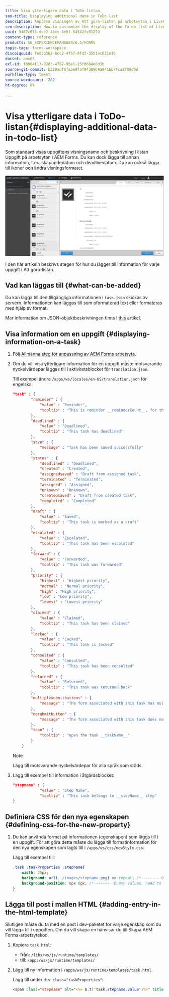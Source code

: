 ```yaml
---
title: Visa ytterligare data i ToDo-listan
seo-title: Displaying additional data in ToDo list
description: Anpassa visningen av Att göra-listan på arbetsytan i LiveCycle AEM Forms så att du kan visa mer information än standardinställningen.
seo-description: How-to customize the display of the To-do list of LiveCycle AEM Forms workspace to show more information besides the default.
uuid: 9467c655-dce2-43ce-8e8f-54542fe81279
content-type: reference
products: SG_EXPERIENCEMANAGER/6.5/FORMS
topic-tags: forms-workspace
discoiquuid: fed3b562-bcc2-4fb7-8fd2-35b1ac621e16
docset: aem65
exl-id: f8b84f13-02d3-4787-95e1-25fd684e6d3b
source-git-commit: b220adf6fa3e9faf94389b9a9416b7fca2f89d9d
workflow-type: tm+mt
source-wordcount: '282'
ht-degree: 0%

---
```


# Visa ytterligare data i ToDo-listan{#displaying-additional-data-in-todo-list}

Som standard visas uppgiftens visningsnamn och beskrivning i listan Uppgift på arbetsytan i AEM Forms. Du kan dock lägga till annan information, t.ex. skapandedatum och deadlinedatum. Du kan också lägga till ikoner och ändra visningsformatet.

![En titt på fliken Uppgift på arbetsyta i HTML som visar standardkonfigurationen](assets/html-todo-list.png)

I den här artikeln beskrivs stegen för hur du lägger till information för varje uppgift i Att göra-listan.

## Vad kan läggas till {#what-can-be-added}

Du kan lägga till den tillgängliga informationen i `task.json` skickas av servern. Informationen kan läggas till som oformaterad text eller formateras med hjälp av format.

Mer information om JSON-objektbeskrivningen finns i [this](/help/forms/using/html-workspace-json-object-description.md) artikel.

## Visa information om en uppgift {#displaying-information-on-a-task}

1. Följ [Allmänna steg för anpassning av AEM Forms arbetsyta](../../forms/using/generic-steps-html-workspace-customization.md).
1. Om du vill visa ytterligare information för en uppgift måste motsvarande nyckelvärdepar läggas till i aktivitetsblocket för `translation.json`.

   Till exempel ändra `/apps/ws/locales/en-US/translation.json` för engelska:

   ```json
   "task" : {
           "reminder" : {
               "value" : "Reminder",
               "tooltip" : "This is reminder __reminderCount__, for this task."
           },
           "deadlined" : {
               "value" : "Deadlined",
               "tooltip" : "This task has deadlined"
           },
           "save" : {
               "message" : "Task has been saved successfully"
           },
           "status" : {
               "deadlined" : "Deadlined",
               "created" : "Created",
               "assignedsaved" : "Draft from assigned task",
               "terminated" : "Terminated",
               "assigned" : "Assigned",
               "unknown" : "Unknown",
               "createdsaved" : "Draft from created task",
               "completed" : "Completed"
           },
           "draft" : {
               "value" : "Saved",
               "tooltip" : "This task is marked as a draft"
           },
           "escalated" : {
               "value" : "Escalated",
               "tooltip" : "This task has been escalated"
           },
           "forward" : {
               "value" : "Forwarded",
               "tooltip" : "This task was forwarded"
           },
           "priority" : {
               "highest" : "Highest priority",
               "normal" : "Normal priority",
               "high" : "High priority",
               "low" : "Low priority",
               "lowest" : "Lowest priority"
           },
           "claimed" : {
               "value" : "Claimed",
               "tooltip" : "This task has been claimed"
           },
           "locked" : {
               "value" : "Locked",
               "tooltip" : "This task is locked"
           },
           "consulted" : {
               "value" : "Consulted",
               "tooltip" : "This task has been consulted"
           },
           "returned" : {
               "value" : "Returned",
               "tooltip" : "This task was returned back"
           },
           "multiplesubmitbuttons" : {
               "message" : "The form associated with this task has multiple submit buttons so the Workspace Complete button will be disabled. Click the appropriate button on the form to submit it."
           },
           "nosubmitbutton" : {
               "message" : "The form associated with this task does not appear to have submit buttons. You may need to upgrade your Adobe Reader version to 9.1 or greater and enable the Reader Submit option in your process."
           },
           "icon" : {
               "tooltip" : "open the task __taskName__"
           }
       }
   ```

   >[!NOTE]
   >
   >Lägg till motsvarande nyckelvärdepar för alla språk som stöds.

1. Lägg till exempel till information i åtgärdsblocket:

   ```json
   "stepname" : {
               "value" : "Step Name",
               "tooltip" : "This task belongs to __stepName__ step"
   }
   ```

## Definiera CSS för den nya egenskapen {#defining-css-for-the-new-property}

1. Du kan använda format på informationen (egenskapen) som läggs till i en uppgift. För att göra detta måste du lägga till formatinformation för den nya egenskapen som lagts till i `/apps/ws/css/newStyle.css`.

   Lägg till exempel till:

   ```css
   .task .taskProperties .stepname{
       width: 25px;
       background: url(../images/stepname.png) no-repeat; /*-------- Or just reuse background image / image-sprite defined .task .taskProperties span of style.css---------------------*/
       background-position: 0px 0px; /*-------- Dummy values, need to be configured as per user background image / image-sprite ---------------------*/
   }
   ```

## Lägga till post i mallen HTML {#adding-entry-in-the-html-template}

Slutligen måste du ta med en post i dev-paketet för varje egenskap som du vill lägga till i uppgiften. Om du vill skapa en hänvisar du till Skapa AEM Forms-arbetsytekod.

1. Kopiera `task.html`:

   * från: `/libs/ws/js/runtime/templates/`
   * till: `/apps/ws/js/runtime/templates/`

1. Lägg till ny information i `/apps/ws/js/runtime/templates/task.html`.

   Lägg till under `div class="taskProperties"`:

   ```jsp
   <span class="stepname" alt="<%= $.t('task.stepname.value')%>" title = '<%= $.t("task.stepname.tooltip",{stepName:stepName})%>'/>
   ```
